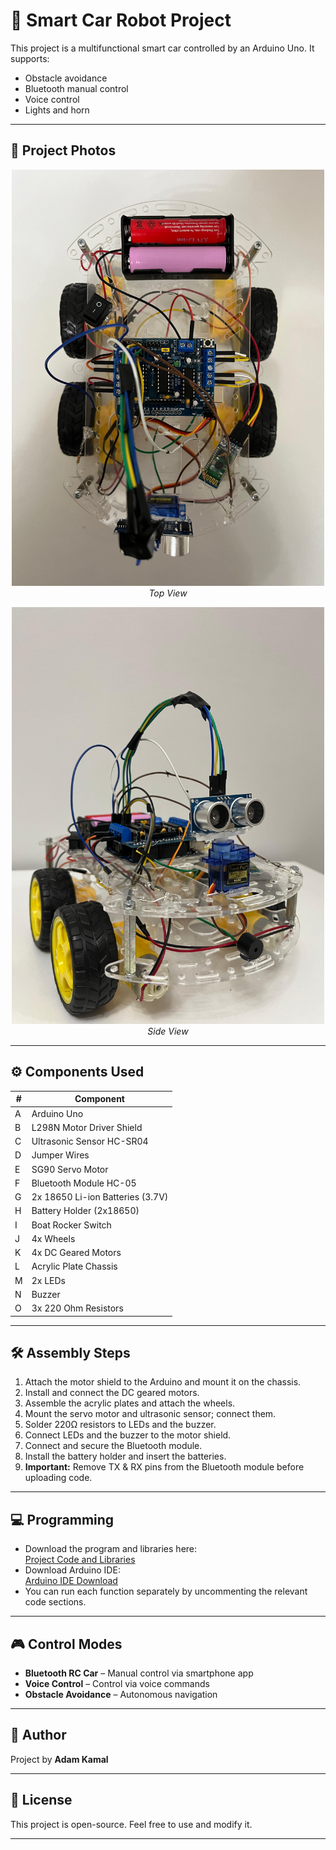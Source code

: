 # 🚗 Smart Car Robot Project

This project is a multifunctional smart car controlled by an Arduino Uno. It supports:
- Obstacle avoidance
- Bluetooth manual control
- Voice control
- Lights and horn

---

## 📸 Project Photos

<p align="center">
  <img src="images/smart_car_top_view.jpeg" alt="Smart Car Top View" width="500">
  <br><em>Top View</em>
</p>

<p align="center">
  <img src="images/smart_car_side_view.jpeg" alt="Smart Car Side View" width="500">
  <br><em>Side View</em>
</p>

---

## ⚙️ Components Used

| # | Component                            |
|---|---------------------------------------|
| A | Arduino Uno                          |
| B | L298N Motor Driver Shield            |
| C | Ultrasonic Sensor HC-SR04            |
| D | Jumper Wires                         |
| E | SG90 Servo Motor                     |
| F | Bluetooth Module HC-05               |
| G | 2x 18650 Li-ion Batteries (3.7V)     |
| H | Battery Holder (2x18650)             |
| I | Boat Rocker Switch                   |
| J | 4x Wheels                            |
| K | 4x DC Geared Motors                  |
| L | Acrylic Plate Chassis                |
| M | 2x LEDs                               |
| N | Buzzer                               |
| O | 3x 220 Ohm Resistors                 |

---

## 🛠️ Assembly Steps

1. Attach the motor shield to the Arduino and mount it on the chassis.
2. Install and connect the DC geared motors.
3. Assemble the acrylic plates and attach the wheels.
4. Mount the servo motor and ultrasonic sensor; connect them.
5. Solder 220Ω resistors to LEDs and the buzzer.
6. Connect LEDs and the buzzer to the motor shield.
7. Connect and secure the Bluetooth module.
8. Install the battery holder and insert the batteries.
9. **Important:** Remove TX & RX pins from the Bluetooth module before uploading code.

---

## 💻 Programming

- Download the program and libraries here:  
  [Project Code and Libraries](https://drive.google.com/drive/folders/1jyLItCMqog7aEtQauIE6jvyHFuKo8V9M?usp=sharing)
- Download Arduino IDE:  
  [Arduino IDE Download](https://support.arduino.cc/hc/en-us/articles/360019833020-Download-and-install-Arduino-IDE)
- You can run each function separately by uncommenting the relevant code sections.

---

## 🎮 Control Modes

- **Bluetooth RC Car** – Manual control via smartphone app
- **Voice Control** – Control via voice commands
- **Obstacle Avoidance** – Autonomous navigation

---

## 👤 Author

Project by **Adam Kamal**

---

## 📝 License

This project is open-source. Feel free to use and modify it.

---

